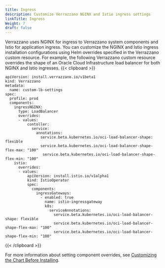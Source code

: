 ```yaml
---
title: Ingress
description: Customize Verrazzano NGINX and Istio ingress settings
linkTitle: Ingress
Weight: 7
draft: false
---
```


Verrazzano uses NGINX for ingress to Verrazzano system components and Istio for application ingress.
You can customize the NGINX and Istio ingress installation configurations using Helm overrides specified in the
Verrazzano custom resource. For example, the following Verrazzano custom resource overrides the shape
of an Oracle Cloud Infrastructure load balancer for both NGINX and Istio ingresses.
{{< clipboard >}}
<div class="highlight">

```
apiVersion: install.verrazzano.io/v1beta1
kind: Verrazzano
metadata:
  name: custom-lb-settings
spec:
  profile: prod
  components:
    ingressNGINX:
      type: LoadBalancer
      overrides:
      - values:
          contoller:
            service:
              annotations:
                service.beta.kubernetes.io/oci-load-balancer-shape: flexible
                service.beta.kubernetes.io/oci-load-balancer-shape-flex-max: "100"
                 service.beta.kubernetes.io/oci-load-balancer-shape-flex-min: "100"
    istio:
      overrides:
      - values:
          apiVersion: install.istio.io/v1alpha1
          kind: IstioOperator
          spec:
            components:
              ingressGateways:
                - enabled: true
                  name: istio-ingressgateway
                  k8s:
                    serviceAnnotations:
                      service.beta.kubernetes.io/oci-load-balancer-shape: flexible
                      service.beta.kubernetes.io/oci-load-balancer-shape-flex-max: "100"
                      service.beta.kubernetes.io/oci-load-balancer-shape-flex-min: "100"
```


</div>
{{< /clipboard >}}

For more information about setting component overrides, see [Customizing the Chart Before Installing](https://helm.sh/docs/intro/using_helm/#customizing-the-chart-before-installing).
